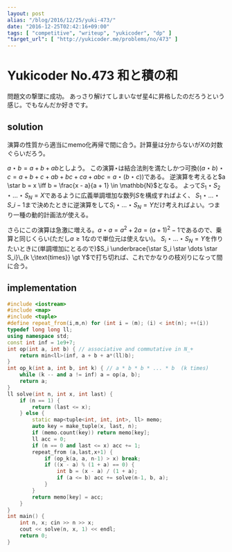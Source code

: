 ```yaml
---
layout: post
alias: "/blog/2016/12/25/yuki-473/"
date: "2016-12-25T02:42:16+09:00"
tags: [ "competitive", "writeup", "yukicoder", "dp" ]
"target_url": [ "http://yukicoder.me/problems/no/473" ]
---
```


# Yukicoder No.473 和と積の和

問題文の撃墜に成功。
あっさり解けてしまいなぜ星$4$に昇格したのだろうという感じ。でもなんだか好きです。

## solution

演算の性質から適当にmemo化再帰で間に合う。計算量は分からないが$X$の対数ぐらいだろう。

$a \star b = a + b + ab$としよう。
この演算$\star$は結合法則を満たしかつ可換($(a \star b) \star c = a + b + c + ab + bc + ca + abc = a \star (b \star c)$)である。
逆演算を考えると$a \star b = x \iff b = \frac{x - a}{a + 1} \in \mathbb{N}$となる。
よって$S_1 \star S_2 \star \dots \star S_N = X$であるように広義単調増加な数列$S$を構成すればよく、
$S_1 \star \dots \star S\_{i-1}$まで決めたときに逆演算をして$S_i \star \dots \star S_N = Y$だけ考えればよい。つまり一種の動的計画法が使える。

さらにこの演算は急激に増える。$a \star a = a^2 + 2a = {(a + 1)}^2 - 1$であるので、乗算と同じくらい(ただし$a \ge 1$なので単位元は使えない)。
$S_i \star \dots \star S_N = Y$を作りたいときに(単調増加にとるので)$S_i \underbrace{\star S_i \star \dots \star S_i}\_{k \;\text{times}} \gt Y$で打ち切れば、これでかなりの枝刈りになって間に合う。


## implementation

``` c++
#include <iostream>
#include <map>
#include <tuple>
#define repeat_from(i,m,n) for (int i = (m); (i) < int(n); ++(i))
typedef long long ll;
using namespace std;
const int inf = 1e9+7;
int op(int a, int b) { // associative and commutative in N_+
    return min<ll>(inf, a + b + a*(ll)b);
}
int op_k(int a, int b, int k) { // a * b * b * ... * b  (k times)
    while (k -- and a != inf) a = op(a, b);
    return a;
}
ll solve(int n, int x, int last) {
    if (n == 1) {
        return (last <= x);
    } else {
        static map<tuple<int, int, int>, ll> memo;
        auto key = make_tuple(x, last, n);
        if (memo.count(key)) return memo[key];
        ll acc = 0;
        if (n == 0 and last <= x) acc += 1;
        repeat_from (a,last,x+1) {
            if (op_k(a, a, n-1) > x) break;
            if ((x - a) % (1 + a) == 0) {
                int b = (x - a) / (1 + a);
                if (a <= b) acc += solve(n-1, b, a);
            }
        }
        return memo[key] = acc;
    }
}
int main() {
    int n, x; cin >> n >> x;
    cout << solve(n, x, 1) << endl;
    return 0;
}
```
